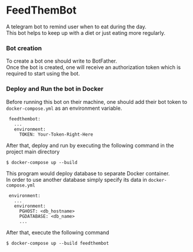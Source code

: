 # FeedThemBot
A telegram bot to remind user when to eat during the day.  
This bot helps to keep up with a diet or just eating more regularly.
### Bot creation
To create a bot one should write to BotFather.  
Once the bot is created, one will receive an authorization token which is required to start using the bot.
### Deploy and Run the bot in Docker
Before running this bot on their machine, one should add their bot token to `docker-compose.yml` as an environment variable.
```
 feedthembot:
   ...
   environment:
     TOKEN: Your-Token-Right-Here
```
After that, deploy and run by executing the following command in the project main directory
```
$ docker-compose up --build
```
This program would deploy database to separate Docker container.  
In order to use another database simply specify its data in `docker-compose.yml`
```
 environment:
   ...
   environment:
     PGHOST: <db_hostname>
     PGDATABASE: <db_name>
     ...
```
After that, execute the following command
```
$ docker-compose up --build feedthembot
```
